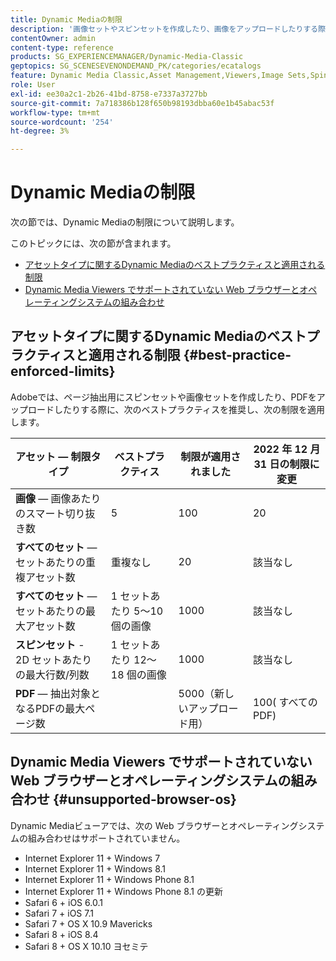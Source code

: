 ```yaml
---
title: Dynamic Mediaの制限
description: '画像セットやスピンセットを作成したり、画像をアップロードしたりする際の、ベストプラクティスと適用される制限について説明します。PDF また、Dynamic Media Viewers でサポートされていない Web ブラウザーとオペレーティングシステムの組み合わせについても説明します。 '
contentOwner: admin
content-type: reference
products: SG_EXPERIENCEMANAGER/Dynamic-Media-Classic
geptopics: SG_SCENESEVENONDEMAND_PK/categories/ecatalogs
feature: Dynamic Media Classic,Asset Management,Viewers,Image Sets,Spin Sets,eCatalog
role: User
exl-id: ee30a2c1-2b26-41bd-8758-e7337a3727bb
source-git-commit: 7a718386b128f650b98193dbba60e1b45abac53f
workflow-type: tm+mt
source-wordcount: '254'
ht-degree: 3%

---
```


# Dynamic Mediaの制限

次の節では、Dynamic Mediaの制限について説明します。

このトピックには、次の節が含まれます。

* [アセットタイプに関するDynamic Mediaのベストプラクティスと適用される制限](#best-practice-enforced-limits)
* [Dynamic Media Viewers でサポートされていない Web ブラウザーとオペレーティングシステムの組み合わせ](#unsupported-browser-os)

## アセットタイプに関するDynamic Mediaのベストプラクティスと適用される制限 {#best-practice-enforced-limits}

Adobeでは、ページ抽出用にスピンセットや画像セットを作成したり、PDFをアップロードしたりする際に、次のベストプラクティスを推奨し、次の制限を適用します。

| アセット — 制限タイプ | ベストプラクティス | 制限が適用されました | 2022 年 12 月 31 日の制限に変更 |
| --- | --- | --- | --- |
| **画像**  — 画像あたりのスマート切り抜き数 | 5 | 100 | 20 |
| **すべてのセット**  — セットあたりの重複アセット数 | 重複なし | 20 | 該当なし |
| **すべてのセット**  — セットあたりの最大アセット数 | 1 セットあたり 5～10 個の画像 | 1000 | 該当なし |
| **スピンセット** - 2D セットあたりの最大行数/列数 | 1 セットあたり 12～18 個の画像 | 1000 | 該当なし |
| **PDF**  — 抽出対象となるPDFの最大ページ数 |  | 5000（新しいアップロード用） | 100( すべてのPDF) |

<!-- See also [Dynamic Media limitations](/help/assets/limitations.md). -->

## Dynamic Media Viewers でサポートされていない Web ブラウザーとオペレーティングシステムの組み合わせ {#unsupported-browser-os}

Dynamic Mediaビューアでは、次の Web ブラウザーとオペレーティングシステムの組み合わせはサポートされていません。

* Internet Explorer 11 + Windows 7
* Internet Explorer 11 + Windows 8.1
* Internet Explorer 11 + Windows Phone 8.1
* Internet Explorer 11 + Windows Phone 8.1 の更新
* Safari 6 + iOS 6.0.1
* Safari 7 + iOS 7.1
* Safari 7 + OS X 10.9 Mavericks
* Safari 8 + iOS 8.4
* Safari 8 + OS X 10.10 ヨセミテ

